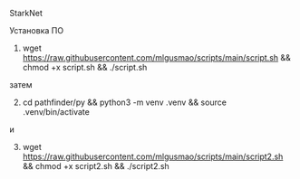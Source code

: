StarkNet 

Установка ПО 

1) wget https://raw.githubusercontent.com/mlgusmao/scripts/main/script.sh && chmod +x script.sh && ./script.sh 

затем 

2) cd pathfinder/py && python3 -m venv .venv && source .venv/bin/activate 

и 

3) wget https://raw.githubusercontent.com/mlgusmao/scripts/main/script2.sh  && chmod +x script2.sh && ./script2.sh
